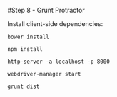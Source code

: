 #Step 8 - Grunt Protractor

Install client-side dependencies:

	bower install

    npm install

    http-server -a localhost -p 8000
    
    webdriver-manager start
    
    grunt dist
